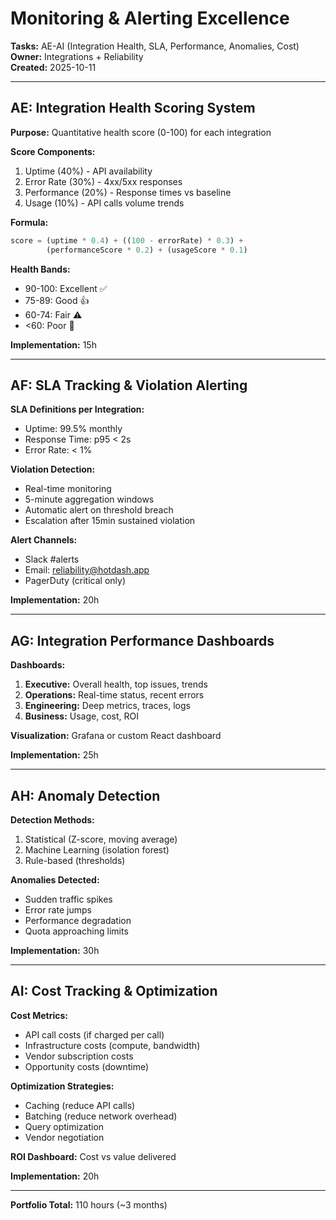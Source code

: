 # Monitoring & Alerting Excellence

**Tasks:** AE-AI (Integration Health, SLA, Performance, Anomalies, Cost)  
**Owner:** Integrations + Reliability  
**Created:** 2025-10-11

---

## AE: Integration Health Scoring System

**Purpose:** Quantitative health score (0-100) for each integration

**Score Components:**
1. Uptime (40%) - API availability
2. Error Rate (30%) - 4xx/5xx responses
3. Performance (20%) - Response times vs baseline
4. Usage (10%) - API calls volume trends

**Formula:**
```typescript
score = (uptime * 0.4) + ((100 - errorRate) * 0.3) + 
        (performanceScore * 0.2) + (usageScore * 0.1)
```

**Health Bands:**
- 90-100: Excellent ✅
- 75-89: Good 👍
- 60-74: Fair ⚠️
- <60: Poor 🔴

**Implementation:** 15h

---

## AF: SLA Tracking & Violation Alerting

**SLA Definitions per Integration:**
- Uptime: 99.5% monthly
- Response Time: p95 < 2s
- Error Rate: < 1%

**Violation Detection:**
- Real-time monitoring
- 5-minute aggregation windows
- Automatic alert on threshold breach
- Escalation after 15min sustained violation

**Alert Channels:**
- Slack #alerts
- Email: reliability@hotdash.app
- PagerDuty (critical only)

**Implementation:** 20h

---

## AG: Integration Performance Dashboards

**Dashboards:**
1. **Executive:** Overall health, top issues, trends
2. **Operations:** Real-time status, recent errors
3. **Engineering:** Deep metrics, traces, logs
4. **Business:** Usage, cost, ROI

**Visualization:** Grafana or custom React dashboard

**Implementation:** 25h

---

## AH: Anomaly Detection

**Detection Methods:**
1. Statistical (Z-score, moving average)
2. Machine Learning (isolation forest)
3. Rule-based (thresholds)

**Anomalies Detected:**
- Sudden traffic spikes
- Error rate jumps
- Performance degradation
- Quota approaching limits

**Implementation:** 30h

---

## AI: Cost Tracking & Optimization

**Cost Metrics:**
- API call costs (if charged per call)
- Infrastructure costs (compute, bandwidth)
- Vendor subscription costs
- Opportunity costs (downtime)

**Optimization Strategies:**
- Caching (reduce API calls)
- Batching (reduce network overhead)
- Query optimization
- Vendor negotiation

**ROI Dashboard:** Cost vs value delivered

**Implementation:** 20h

---

**Portfolio Total:** 110 hours (~3 months)

